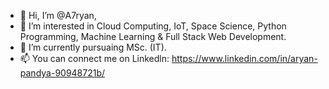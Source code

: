 - 👋 Hi, I’m @A7ryan,
- 👀 I’m interested in Cloud Computing, IoT, Space Science, Python Programming, Machine Learning & Full Stack Web Development.
- 🌱 I’m currently pursuaing MSc. (IT).
- 📫 You can connect me on Linkedln: https://www.linkedin.com/in/aryan-pandya-90948721b/

<!---
A7ryan/A7ryan is a ✨ special ✨ repository because its `README.md` (this file) appears on your GitHub profile.
You can click the Preview link to take a look at your changes.
--->
